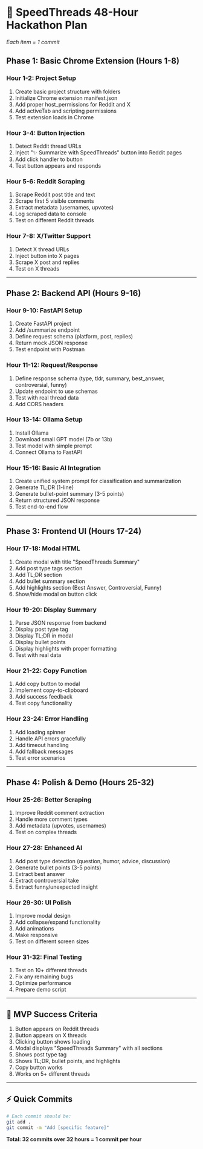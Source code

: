 # 🚀 SpeedThreads 48-Hour Hackathon Plan
*Each item = 1 commit*

## **Phase 1: Basic Chrome Extension (Hours 1-8)**

### Hour 1-2: Project Setup
1. Create basic project structure with folders
2. Initialize Chrome extension manifest.json
3. Add proper host_permissions for Reddit and X
4. Add activeTab and scripting permissions
5. Test extension loads in Chrome

### Hour 3-4: Button Injection
1. Detect Reddit thread URLs
2. Inject "✨ Summarize with SpeedThreads" button into Reddit pages
3. Add click handler to button
4. Test button appears and responds

### Hour 5-6: Reddit Scraping
1. Scrape Reddit post title and text
2. Scrape first 5 visible comments
3. Extract metadata (usernames, upvotes)
4. Log scraped data to console
5. Test on different Reddit threads

### Hour 7-8: X/Twitter Support
1. Detect X thread URLs
2. Inject button into X pages
3. Scrape X post and replies
4. Test on X threads

---

## **Phase 2: Backend API (Hours 9-16)**

### Hour 9-10: FastAPI Setup
1. Create FastAPI project
2. Add /summarize endpoint
3. Define request schema (platform, post, replies)
4. Return mock JSON response
5. Test endpoint with Postman

### Hour 11-12: Request/Response
1. Define response schema (type, tldr, summary, best_answer, controversial, funny)
2. Update endpoint to use schemas
3. Test with real thread data
4. Add CORS headers

### Hour 13-14: Ollama Setup
1. Install Ollama
2. Download small GPT model (7b or 13b)
3. Test model with simple prompt
4. Connect Ollama to FastAPI

### Hour 15-16: Basic AI Integration
1. Create unified system prompt for classification and summarization
2. Generate TL;DR (1-line)
3. Generate bullet-point summary (3-5 points)
4. Return structured JSON response
5. Test end-to-end flow

---

## **Phase 3: Frontend UI (Hours 17-24)**

### Hour 17-18: Modal HTML
1. Create modal with title "SpeedThreads Summary"
2. Add post type tags section
3. Add TL;DR section
4. Add bullet summary section
5. Add highlights section (Best Answer, Controversial, Funny)
6. Show/hide modal on button click

### Hour 19-20: Display Summary
1. Parse JSON response from backend
2. Display post type tag
3. Display TL;DR in modal
4. Display bullet points
5. Display highlights with proper formatting
6. Test with real data

### Hour 21-22: Copy Function
1. Add copy button to modal
2. Implement copy-to-clipboard
3. Add success feedback
4. Test copy functionality

### Hour 23-24: Error Handling
1. Add loading spinner
2. Handle API errors gracefully
3. Add timeout handling
4. Add fallback messages
5. Test error scenarios

---

## **Phase 4: Polish & Demo (Hours 25-32)**

### Hour 25-26: Better Scraping
1. Improve Reddit comment extraction
2. Handle more comment types
3. Add metadata (upvotes, usernames)
4. Test on complex threads

### Hour 27-28: Enhanced AI
1. Add post type detection (question, humor, advice, discussion)
2. Generate bullet points (3-5 points)
3. Extract best answer
4. Extract controversial take
5. Extract funny/unexpected insight

### Hour 29-30: UI Polish
1. Improve modal design
2. Add collapse/expand functionality
3. Add animations
4. Make responsive
5. Test on different screen sizes

### Hour 31-32: Final Testing
1. Test on 10+ different threads
2. Fix any remaining bugs
3. Optimize performance
4. Prepare demo script

---

## **🎯 MVP Success Criteria**
1. Button appears on Reddit threads
2. Button appears on X threads  
3. Clicking button shows loading
4. Modal displays "SpeedThreads Summary" with all sections
5. Shows post type tag
6. Shows TL;DR, bullet points, and highlights
7. Copy button works
8. Works on 5+ different threads

---

## **⚡ Quick Commits**
```bash
# Each commit should be:
git add .
git commit -m "Add [specific feature]"
```

**Total: 32 commits over 32 hours = 1 commit per hour**
